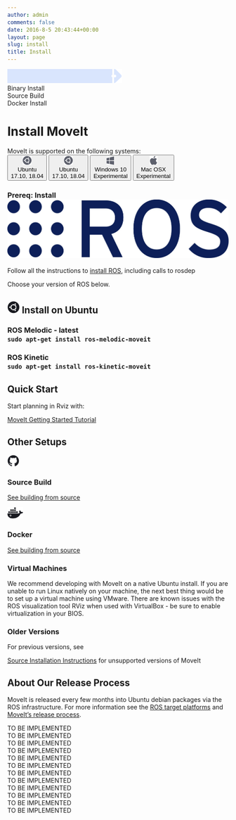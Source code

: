 ```yaml
---
author: admin
comments: false
date: 2016-8-5 20:43:44+00:00
layout: page
slug: install
title: Install
---
```

<div class='row no-gutters'>
  <div class="rectangle-boarder-tall col-3 col-sm-3">
    <div class="row no-gutters">
      <img src="/assets/install_page/current_page_left.png" class="current-page-image-left">
      <img src="/assets/install_page/current_page_right.png" class="current-page-image-right">
      <div class="font-current-page">
        Binary Install
      </div>
    </div>
    <div class="row font-other-page">
      Source Build
    </div>
    <div class="row font-other-page">
      Docker Install
    </div>
  </div>

  <div class="rectangle-boarder-big col-9 col-sm-9">
    <h1>Install MoveIt</h1>
    MoveIt is supported on the following systems:
    <div class="row systems-rectangle">
      <button class="operating-system active" data-toggle="collapse" data-target="#Ubuntu1" aria-expanded="true" aria-controls="Ubuntu1">
          <div class="row no-gutters">
            <div class="col-auto">
              <img src="/assets/install_page/ubuntu.png"/>
            </div>
            <div class="col-auto system-type">
              <div class="system-name">
                Ubuntu
              </div>
              17.10, 18.04
            </div>
          </div>
      </button>
      <button class="operating-system" data-toggle="collapse" data-target="#Ubuntu2" aria-expanded="true" aria-controls="Ubuntu2">
          <div class="row no-gutters">
            <div class="col-auto">
              <img src="/assets/install_page/ubuntu.png"/>
            </div>
            <div class="col-auto system-type">
              <div class="system-name">
                Ubuntu
              </div>
              17.10, 18.04
            </div>
          </div>
      </button>
      <button class="operating-system" data-toggle="collapse" data-target="#Windows" aria-expanded="true" aria-controls="Windows">
          <div class="row no-gutters">
            <div class="col-auto">
              <img src="/assets/install_page/windows.png"/>
            </div>
            <div class="col-auto system-type">
              <div class="system-name">
                Windows 10
              </div>
              Experimental
            </div>
          </div>
      </button>
      <button class="operating-system" data-toggle="collapse" data-target="#MocOs" aria-expanded="true" aria-controls="MocOs">
          <div class="row no-gutters">
            <div class="col-auto">
              <img src="/assets/install_page/mac-os.png"/>
            </div>
            <div class="col-auto system-type">
              <div class="system-name">
                Mac OSX
              </div>
              Experimental
            </div>
          </div>
      </button>
    </div>
    <div id="accordion">
      <div class="collapse show" id="Ubuntu1" data-parent="#accordion">
        <h3>
          Prereq: Install <img src="/assets/install_page/ros_logo.jpeg"/>
        </h3>
        <p>
          Follow all the instructions to <a href="http://wiki.ros.org/ROS/Installation" target="_blank">install ROS</a>, including calls to <span class="ros-command">rosdep</span>
        </p>
        <p>
          Choose your version of ROS below.
        </p>
        <div class="horizontal-line"></div>
        <h2>
          <img src="/assets/install_page/ubuntu_black.png"> Install on Ubuntu
        </h2>
        <h3>
          ROS Melodic - latest
          <div class="bash-command">
            <code>sudo apt-get install ros-melodic-moveit</code>
          </div>
        </h3>
        <h3>
          ROS Kinetic
          <div class="bash-command">
            <code>sudo apt-get install ros-kinetic-moveit</code>
          </div>
        </h3>
        <div class="horizontal-line"></div>
        <h2>
          Quick Start
        </h2>
        <p>
          Start planning in Rviz with:
        </p>
        <a href="https://ros-planning.github.io/moveit_tutorials/" target="_blank">
          <span class="link-with-background">
            MoveIt Getting Started Tutorial
          </span>
        </a>
        <div class="horizontal-line"></div>
        <h2>
          Other Setups
        </h2>
        <div class="row no-gutters">
          <div class="col-6">
            <img src="/assets/install_page/github.png" height="26"/>
            <h3>
              Source Build
            </h3>
            <p>
              <a href="/install/source/">See building from source</a>
            </p>
          </div>
          <div class="col-5 offset-1">
            <img src="/assets/install_page/docker.png" height="26"/>
            <h3>
              Docker
            </h3>
            <p>
              <a href="/install/docker/">See building from source</a>
            </p>
          </div>
        </div>
        <div class="row no-gutters">
          <div class="col-6">
            <h3>
              Virtual Machines
            </h3>
            <p>
              We recommend developing with MoveIt on a native Ubuntu install. If you are unable to run Linux natively on your machine, the next best thing would be to set up a virtual machine using VMware. There are known issues with the ROS visualization tool RViz when used with VirtualBox - be sure to enable virtualization in your BIOS.
            </p>
          </div>
          <div class="col-5 offset-1">
            <h3>
              Older Versions
            </h3>
            <p>
              For previous versions, see
            </p>
            <p>
              <a href="/install/source/">Source Installation Instructions</a> for unsupported versions of MoveIt
            </p>
          </div>
        </div>
        <div class="horizontal-line"></div>
        <h2>
          About Our Release Process
        </h2>
        <p>
          MoveIt is released every few months into Ubuntu debian packages via
          the ROS infrastructure. For more information see the <a href="TOOD(JafarAbdi): Add Link" target="_blank">ROS target platforms</a>
          and <a href="TOOD(JafarAbdi): Add Link" target="_blank">MoveIt’s release process</a>.
        </p>
      </div>
      <div class="collapse" id="Ubuntu2" data-parent="#accordion">
        TO BE IMPLEMENTED
        <div class="horizontal-line"></div>
        TO BE IMPLEMENTED
        <div class="horizontal-line"></div>
        TO BE IMPLEMENTED
        <div class="horizontal-line"></div>
        TO BE IMPLEMENTED
      </div>
      <div class="collapse" id="Windows" data-parent="#accordion">
        TO BE IMPLEMENTED
        <div class="horizontal-line"></div>
        TO BE IMPLEMENTED
        <div class="horizontal-line"></div>
        TO BE IMPLEMENTED
        <div class="horizontal-line"></div>
        TO BE IMPLEMENTED
      </div>
      <div class="collapse" id="MocOs" data-parent="#accordion">
        TO BE IMPLEMENTED
        <div class="horizontal-line"></div>
        TO BE IMPLEMENTED
        <div class="horizontal-line"></div>
        TO BE IMPLEMENTED
        <div class="horizontal-line"></div>
        TO BE IMPLEMENTED
      </div>
    </div>
  </div>
</div>
